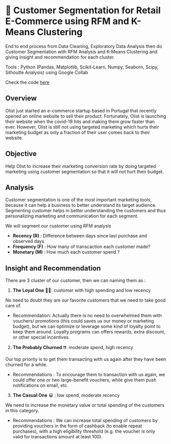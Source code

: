 # 🛒 Customer Segmentation for Retail E-Commerce using RFM and K-Means Clustering 
End to end process from Data Cleaning, Exploratory Data Analysis then do Customer Segmentation with RFM Analysis and K-Means Clustering and giving insight and recommendation for each cluster.

Tools : Python (Pandas, Matplotlib, Scikit-Learn, Numpy, Seaborn, Scipy, Silhoutte Analysis) using Google Collab

Check the code [here](https://github.com/yulianthyho/Olist-Ecommerce-RFM-Customer-Segmentation/blob/main/W6W7W8_Yulianthy_Ho_Intermediate_%26Advanced.ipynb)

## Overview
Olist just started an e-commerce startup based in Portugal that recently opened an online website to sell their product. Fortunately, Olist is launching their website when the covid-19 hits and making them grow faster than ever. However, Olist is still not using targeted marketing which hurts their marketing budget as only a fraction of their user comes back to their website.

## Objective
Help Olist to increase their marketing conversion rate by doing targeted marketing using customer segmentation so that it will not hurt their budget.

## Analysis
Customer segmentation is one of the most important marketing tools, because it can help a business to better understand its target audience. Segmenting customer helps in better understanding the customers and thus personalizing marketing and communication for each segment.

We will segment our customer using RFM analysis
- **Recency (R)** : Difference between days since last purchase and observed days.
- **Frequency (F)** : How many of transcaction each customer made?
- **Monetary (M)** : How much each customer spend ?

## Insight and Recommendation

There are 3 cluster of our customer, then we can naming them as :
1. **The Loyal One** 🧡🧡: customer with high spending and low recency

No need to doubt they are our favorite customers that we need to take good care of.
- Recommendation: Actually there is no need to overwhelmed them with vouchers/ promotions (this could saves us our money or marketing budget), but we can optimize or leverage some kind of loyalty point to keep them around. Loyalty programs can offers rewards, extra discount, or other special incentives.

2. **The Probably Churned** ❗❗: moderate spend, high recency

Our top priority is to get them transacting with us again after they have been churned for a while.
- Recommendations : To encourage them to transaction with us again, we could offer one or two large-benefit vouchers, while give them push notifications on email, etc.

3. **The Casual One** 😀 : low spend, moderate recency

We need to increase the monetary value or total spending of the customers in this category.
- Recommendations : We can increase total spending of customers by providing vouchers in the form of cashback (to enable repeat purchases), with a high eligibility threshold (e.g. the voucher is only valid for transactions amount at least 100).

